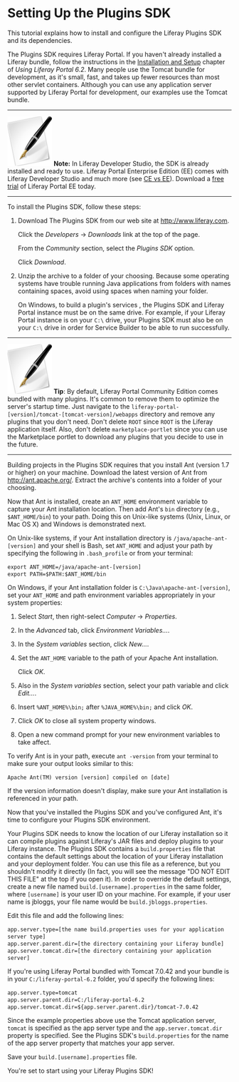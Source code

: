 # Setting Up the Plugins SDK [](id=setting-up-the-plugins-sdk)

This tutorial explains how to install and configure the Liferay Plugins SDK and
its dependencies. 

The Plugins SDK requires Liferay Portal. If you haven't already installed a
Liferay bundle, follow the instructions in the
[Installation and Setup](/discover/portal/-/knowledge_base/installation-and-setup-lp-6-2-use-useportal)
chapter of *Using Liferay Portal 6.2*. Many people use the Tomcat bundle for
development, as it's small, fast, and takes up fewer resources than most other
servlet containers. Although you can use any application server supported by
Liferay Portal for development, our examples use the Tomcat bundle. 

---

![Note](../../images/tip-pen-paper.png) **Note:** In Liferay Developer Studio,
the SDK is already installed and ready to use. Liferay Portal Enterprise
Edition (EE) comes with Liferay Developer Studio and much more (see
[CE vs EE](http://www.liferay.com/downloads/liferay-portal/overview)).
Download a
[free trial](http://www.liferay.com/c/portal/register_trial_license?redirect=/products/liferay-portal/ee/30-day-trial)
of Liferay Portal EE today. 

---

To install the Plugins SDK, follow these steps:

1.   Download The Plugins SDK from our web site at <http://www.liferay.com>. 

     Click the *Developers* &rarr; *Downloads* link at the top of the page. 

     From the *Community* section, select the *Plugins SDK* option. 

     Click *Download*. 

2.  Unzip the archive to a folder of your choosing. Because some operating
    systems have trouble running Java applications from folders with names
    containing spaces, avoid using spaces when naming your folder.

    <!-- TODO include reference to learning path, when it is available.
    On Windows, to build a plugin's services (see the
    [Service Builder](http://www.liferay.com) learning path)
    -->

    On Windows, to build a plugin's services , the Plugins SDK and Liferay
    Portal instance must be on the same drive. For example, if your Liferay
    Portal instance is on your `C:\` drive, your Plugins SDK must also be on
    your `C:\` drive in order for Service Builder to be able to run
    successfully. 

---

![Tip](../../images/tip-pen-paper.png) **Tip**: By default, Liferay Portal
Community Edition comes bundled with many plugins. It's common to remove them to
optimize the server's startup time. Just navigate to the
`liferay-portal-[version]/tomcat-[tomcat-version]/webapps` directory and remove
any plugins that you don't need. Don't delete `ROOT` since `ROOT` is the Liferay
application itself. Also, don't delete `marketplace-portlet` since you can use
the Marketplace portlet to download any plugins that you decide to use in the
future. 

---

Building projects in the Plugins SDK requires that you install Ant (version 1.7
or higher) on your machine. Download the latest version of Ant from
<http://ant.apache.org/>. Extract the archive's contents into a folder of your
choosing. 

Now that Ant is installed, create an `ANT_HOME` environment variable to capture
your Ant installation location. Then add Ant's `bin` directory (e.g.,
`$ANT_HOME/bin`) to your path. Doing this on Unix-like systems (Unix, Linux, or
Mac OS X) and Windows is demonstrated next. 

On Unix-like systems, if your Ant installation directory is
`/java/apache-ant-[version]` and your shell is Bash, set `ANT_HOME` and adjust
your path by specifying the following in `.bash_profile` or from your terminal: 

    export ANT_HOME=/java/apache-ant-[version]
    export PATH=$PATH:$ANT_HOME/bin

On Windows, if your Ant installation folder is `C:\Java\apache-ant-[version]`,
set your `ANT_HOME` and path environment variables appropriately in your system
properties: 

1.  Select *Start*, then right-select *Computer* &rarr; *Properties*. 

2.  In the *Advanced* tab, click *Environment Variables...*. 

3.  In the *System variables* section, click *New...*. 

4.  Set the `ANT_HOME` variable to the path of your Apache Ant installation. 

    Click *OK*. 

5.  Also in the *System variables* section, select your path variable and click
    *Edit...*. 

6.  Insert `%ANT_HOME%\bin;` after `%JAVA_HOME%\bin;` and click *OK*. 

7.  Click *OK* to close all system property windows. 

8.  Open a new command prompt for your new environment variables to take affect. 

To verify Ant is in your path, execute `ant -version` from your terminal to make
sure your output looks similar to this: 

    Apache Ant(TM) version [version] compiled on [date]

If the version information doesn't display, make sure your Ant installation is
referenced in your path. 

Now that you've installed the Plugins SDK and you've configured Ant, it's time
to configure your Plugins SDK environment. 

Your Plugins SDK needs to know the location of our Liferay installation so it
can compile plugins against Liferay's JAR files and deploy plugins to your
Liferay instance. The Plugins SDK contains a `build.properties` file that
contains the default settings about the location of your Liferay installation
and your deployment folder. You can use this file as a reference, but you
shouldn't modify it directly (In fact, you will see the message "DO NOT EDIT
THIS FILE" at the top if you open it). In order to override the default
settings, create a new file named `build.[username].properties` in the same
folder, where `[username]` is your user ID on your machine. For example, if your
user name is jbloggs, your file name would be `build.jbloggs.properties`. 

Edit this file and add the following lines: 

    app.server.type=[the name build.properties uses for your application server type]
    app.server.parent.dir=[the directory containing your Liferay bundle]
    app.server.tomcat.dir=[the directory containing your application server]

If you're using Liferay Portal bundled with Tomcat 7.0.42 and your bundle is in
your `C:/liferay-portal-6.2` folder, you'd specify the following lines:

    app.server.type=tomcat
    app.server.parent.dir=C:/liferay-portal-6.2
    app.server.tomcat.dir=${app.server.parent.dir}/tomcat-7.0.42

Since the example properties above use the Tomcat application server, `tomcat`
is specified as the app server type and the `app.server.tomcat.dir` property is
specified. See the Plugins SDK's `build.properties` for the name of the app
server property that matches your app server. 

Save your `build.[username].properties` file. 

You're set to start using your Liferay Plugins SDK! 

